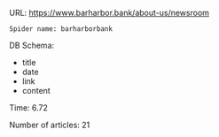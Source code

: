 URL:  https://www.barharbor.bank/about-us/newsroom

    Spider name: barharborbank

DB Schema:
- title
- date
- link
- content

Time: 6.72

Number of articles: 21
